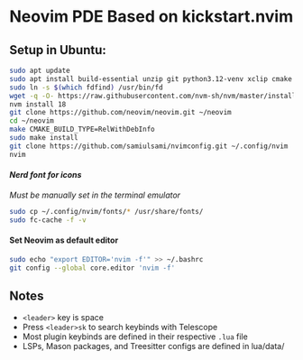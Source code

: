 # Neovim PDE Based on kickstart.nvim

## Setup in Ubuntu:
```bash
sudo apt update
sudo apt install build-essential unzip git python3.12-venv xclip cmake gettext fd-find ripgrep 
sudo ln -s $(which fdfind) /usr/bin/fd
wget -q -O- https://raw.githubusercontent.com/nvm-sh/nvm/master/install.sh | bash
nvm install 18
git clone https://github.com/neovim/neovim.git ~/neovim
cd ~/neovim
make CMAKE_BUILD_TYPE=RelWithDebInfo
sudo make install
git clone https://github.com/samiulsami/nvimconfig.git ~/.config/nvim 
nvim
```

#### <i>Nerd font for icons</i>
<i>Must be manually set in the terminal emulator</i>
```bash
sudo cp ~/.config/nvim/fonts/* /usr/share/fonts/
sudo fc-cache -f -v
```
#### Set Neovim as default editor
```bash
sudo echo "export EDITOR='nvim -f'" >> ~/.bashrc
git config --global core.editor 'nvim -f'
```
## Notes
- `<leader>` key is space
- Press `<leader>sk` to search keybinds with Telescope
- Most plugin keybinds are defined in their respective `.lua` file
- LSPs, Mason packages, and Treesitter configs are defined in lua/data/
